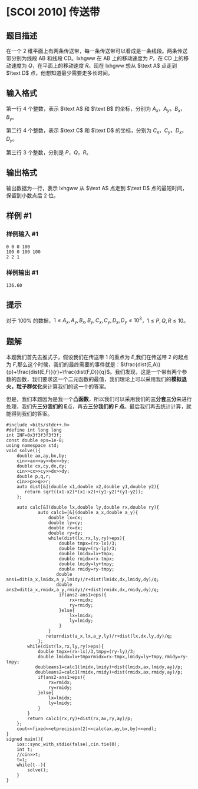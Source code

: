 # [SCOI 2010] 传送带

## 题目描述

在一个 $2$ 维平面上有两条传送带，每一条传送带可以看成是一条线段。两条传送带分别为线段 $\text{AB}$ 和线段 $\text{CD}$。lxhgww 在 $\text{AB}$ 上的移动速度为 $P$，在 $\text{CD}$ 上的移动速度为 $Q$，在平面上的移动速度 $R$。现在 lxhgww 想从 $\text A$ 点走到 $\text D$ 点，他想知道最少需要走多长时间。

## 输入格式

第一行 $4$ 个整数，表示 $\text A$ 和 $\text B$ 的坐标，分别为 $A_x$，$A_y$，$B_x$，$B_y$。

第二行 $4$ 个整数，表示 $\text C$ 和 $\text D$ 的坐标，分别为 $C_x$，$C_y$，$D_x$，$D_y$。

第三行 $3$ 个整数，分别是 $P$，$Q$，$R$。

## 输出格式

输出数据为一行，表示 lxhgww 从 $\text A$ 点走到 $\text D$ 点的最短时间，保留到小数点后 $2$ 位。

## 样例 #1

### 样例输入 #1

```
0 0 0 100
100 0 100 100
2 2 1
```

### 样例输出 #1

```
136.60
```

## 提示

对于 $100\%$ 的数据，$1\le A_x,A_y,B_x,B_y,C_x,C_y,D_x,D_y\le10^3$，$1\le P,Q,R\le10$。

## 题解
本题我们首先去推式子，假设我们在传送带 1 的重点为 $E$,我们在传送带 $2$ 的起点为 $F$,那么这个时候，我们的最终需要的事件就是：$\frac{dist(E,A)}{p}+\frac{dist(E,F)}{r}+\frac{dist(F,D)}{q}$。我们发现，这是一个带有两个参数的函数，我们要求这一个二元函数的最值，我们理论上可以采用我们的**模拟退火，粒子群优化**来计算我们的这一个的答案。

但是，我们本题因为是我一个**凸函数**，所以我们可以采用我们的**三分套三分**来进行处理，我们先**三分我们的 E**点，再去**三分我们的 F 点**。最后我们再去统计计算，就能得到我们的答案。

```
#include <bits/stdc++.h>
#define int long long
int INF=0x3f3f3f3f3f;
const double eps=1e-8;
using namespace std;
void solve(){
    double ax,ay,bx,by;
    cin>>ax>>ay>>bx>>by;
    double cx,cy,dx,dy;
    cin>>cx>>cy>>dx>>dy;
    double p,q,r;
    cin>>p>>q>>r;
    auto dist[&](double x1,double x2,double y1,double y2){
       return sqrt((x1-x2)*(x1-x2)+(y1-y2)*(y1-y2));
    };
  
    auto calc[&](double lx,double ly,double rx,double ry){
            auto calc1=[&](double a_x,double a_y){
                double lx=cx;
                double ly=cy;
                double rx=dx;
                double ry=dy;
                while(dist(lx,rx,ly,ry)>eps){
                    double tmpx=(rx-lx)/3;
                    double tmpy=(ry-ly)/3;
                    double lmidx=lx+tmpx;
                    double rmidx=rx-tmpx;
                    double lmidy=ly+tmpy;
                    double rmidy=ry-tmpy;
                   double ans1=dit(a_x,lmidx,a_y,lmidy)/r+dist(lmidx,dx,lmidy,dy)/q;
                   double ans2=dit(a_x,rmidx,a_y,rmidy)/r+dist(rmidx,dx,rmidy,dy)/q;
                    if(ans2-ans1>eps){
                        rx=rmidx;
                        ry=rmidy;
                    }else{
                        lx=lmidx;
                        ly=lmidy;
                    }
                }
               returndist(a_x,lx,a_y,ly)/r+dist(lx,dx,ly,dy)/q;
            };
        while(dist(lx,rx,ly,ry)>eps){
            double tmpx=(rx-lx)/3,tmpy=(ry-ly)/3;
            double lmidx=lx+tmpxrmidx=rx-tmpx,lmidy=ly+tmpy,rmidy=ry-tmpy;
           doubleans1=calc1(lmidx,lmidy)+dist(lmidx,ax,lmidy,ay)/p;
           doubleans2=calc1(rmidx,rmidy)+dist(rmidx,ax,rmidy,ay)/p;
            if(ans2-ans1>eps){
                rx=rmidx;
                ry=rmidy;
            }else{
                lx=lmidx;
                ly=lmidy;
            }
        }
        return calc1(rx,ry)+dist(rx,ax,ry,ay)/p;
    };    
    cout<<fixed<<etprecision(2)<<calc(ax,ay,bx,by)<<endl;
}
signed main(){
    ios::sync_with_stdio(false),cin.tie(0);
    int t;
    //cin>>t;
    t=1;
    while(t--){
        solve();
    }
}
```
